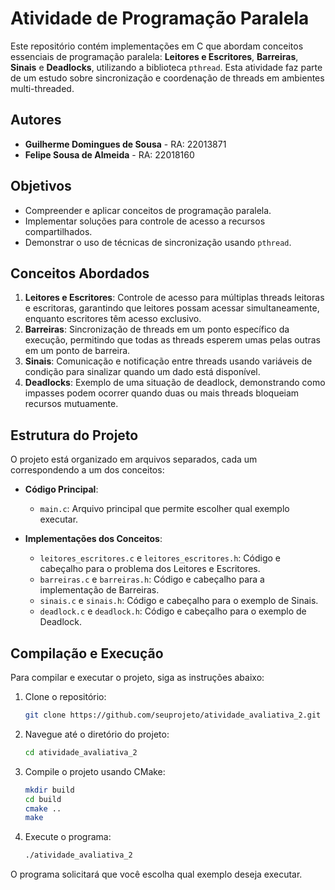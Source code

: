 
# Atividade de Programação Paralela

Este repositório contém implementações em C que abordam conceitos essenciais de programação paralela: **Leitores e Escritores**, **Barreiras**, **Sinais** e **Deadlocks**, utilizando a biblioteca `pthread`. Esta atividade faz parte de um estudo sobre sincronização e coordenação de threads em ambientes multi-threaded.

## Autores

- **Guilherme Domingues de Sousa** - RA: 22013871
- **Felipe Sousa de Almeida** - RA: 22018160

## Objetivos

- Compreender e aplicar conceitos de programação paralela.
- Implementar soluções para controle de acesso a recursos compartilhados.
- Demonstrar o uso de técnicas de sincronização usando `pthread`.

## Conceitos Abordados

1. **Leitores e Escritores**: Controle de acesso para múltiplas threads leitoras e escritoras, garantindo que leitores possam acessar simultaneamente, enquanto escritores têm acesso exclusivo.
2. **Barreiras**: Sincronização de threads em um ponto específico da execução, permitindo que todas as threads esperem umas pelas outras em um ponto de barreira.
3. **Sinais**: Comunicação e notificação entre threads usando variáveis de condição para sinalizar quando um dado está disponível.
4. **Deadlocks**: Exemplo de uma situação de deadlock, demonstrando como impasses podem ocorrer quando duas ou mais threads bloqueiam recursos mutuamente.

## Estrutura do Projeto

O projeto está organizado em arquivos separados, cada um correspondendo a um dos conceitos:

- **Código Principal**:
  - `main.c`: Arquivo principal que permite escolher qual exemplo executar.

- **Implementações dos Conceitos**:
  - `leitores_escritores.c` e `leitores_escritores.h`: Código e cabeçalho para o problema dos Leitores e Escritores.
  - `barreiras.c` e `barreiras.h`: Código e cabeçalho para a implementação de Barreiras.
  - `sinais.c` e `sinais.h`: Código e cabeçalho para o exemplo de Sinais.
  - `deadlock.c` e `deadlock.h`: Código e cabeçalho para o exemplo de Deadlock.

## Compilação e Execução

Para compilar e executar o projeto, siga as instruções abaixo:

1. Clone o repositório:
   ```bash
   git clone https://github.com/seuprojeto/atividade_avaliativa_2.git
   ```
   
2. Navegue até o diretório do projeto:
   ```bash
   cd atividade_avaliativa_2
   ```

3. Compile o projeto usando CMake:
   ```bash
   mkdir build
   cd build
   cmake ..
   make
   ```

4. Execute o programa:
   ```bash
   ./atividade_avaliativa_2
   ```

O programa solicitará que você escolha qual exemplo deseja executar.

